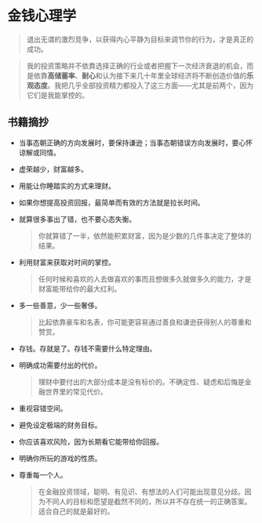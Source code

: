 # 金钱心理学

> 退出无谓的激烈竞争，以获得内心平静为目标来调节你的行为，才是真正的成功。

> 我的投资策略并不依靠选择正确的行业或者把握下一次经济衰退的机会，而是依靠**高储蓄率**、**耐心**和认为接下来几十年里全球经济将不断创造价值的**乐观态度**。我把几乎全部投资精力都投入了这三方面——尤其是前两个，因为它们是我能掌控的。

## 书籍摘抄

- 当事态朝正确的方向发展时，要保持谦逊；当事态朝错误方向发展时，要心怀谅解或同情。
- 虚荣越少，财富越多。
- 用能让你睡踏实的方式来理财。
- 如果你想提高投资回报，最简单而有效的方法就是拉长时间。
- 就算很多事出了错，也不要心态失衡。

    > 你就算错了一半，依然能积累财富，因为是少数的几件事决定了整体的结果。

- 利用财富来获取对时间的掌控。

    > 任何时候和喜欢的人去做喜欢的事而且想做多久就做多久的能力，才是财富能带给你的最大红利。

- 多一些善意，少一些奢侈。

    > 比起依靠豪车和名表，你可能更容易通过善良和谦逊获得别人的尊重和赞赏。

- 存钱。存就是了。存钱不需要什么特定理由。
- 明确成功需要付出的代价。

    > 理财中要付出的大部分成本是没有标价的。不确定性、疑虑和后悔是金融世界里的常见代价。

- 重视容错空间。
- 避免设定极端的财务目标。
- 你应该喜欢风险，因为长期看它能带给你回报。
- 明确你所玩的游戏的性质。
- 尊重每一个人。

    > 在金融投资领域，聪明、有见识、有想法的人们可能出现意见分歧。因为不同人的目标和愿望是截然不同的，所以并不存在统一的正确答案。适合自己的就是最好的。

